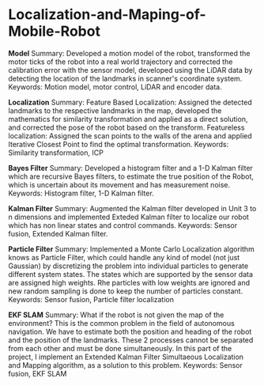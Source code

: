 # Localization-and-Maping-of-Mobile-Robot


**Model**
Summary: Developed a motion model of the robot, transformed the motor ticks of the robot into a real world trajectory and corrected the calibration error with the sensor model, developed using the LiDAR data by detecting the location of the landmarks in scanner's coordinate system.
Keywords: Motion model, motor control, LiDAR and encoder data.

**Localization**
Summary: Feature Based Localization: Assigned the detected landmarks to the respective landmarks in the map, developed the mathematics for similarity transformation and applied as a direct solution, and corrected the pose of the robot based on the transform. Featureless localization: Assigned the scan points to the walls of the arena and applied Iterative Closest Point to find the optimal transformation.
Keywords: Similarity transformation, ICP

**Bayes Filter**
Summary: Developed a histogram filter and a 1-D Kalman filter which are recursive Bayes filters, to estimate the true position of the Robot, which is uncertain about its movement and has measurement noise.
Keywords: Histogram filter, 1-D Kalman filter.

**Kalman Filter**
Summary: Augmented the Kalman filter developed in Unit 3 to n dimensions and implemented Exteded Kalman filter to localize our robot which has non linear states and control commands.
Keywords: Sensor fusion, Extended Kalman filter.

**Particle Filter**
Summary: Implemented a Monte Carlo Localization algorithm knows as Particle Filter, which could handle any kind of model (not just Gaussian) by discretizing the problem into individual particles to generate different system states. The states which are supported by the sensor data are assigned high weights. Rhe particles with low weights are ignored and new random sampling is done to keep the number of particles constant.
Keywords: Sensor fusion, Particle filter localization

**EKF SLAM**
Summary: What if the robot is not given the map of the environment? This is the common problem in the field of autonomous navigation. We have to estimate both the position and heading of the robot and the position of the landmarks. These 2 processes cannot be separated from each other and must be done simultaneously. In this part of the project, I implement an Extended Kalman Filter Simultaeous Localization and Mapping algorithm, as a solution to this problem.
Keywords: Sensor fusion, EKF SLAM
